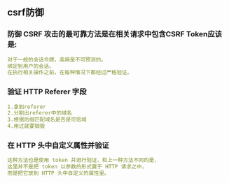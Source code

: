 ## csrf防御
### 防御 CSRF 攻击的最可靠方法是在相关请求中包含CSRF Token应该是:
```yaml
对于一般的会话令牌，高熵是不可预测的。 
绑定到用户的会话。 
在执行相关操作之前，在每种情况下都经过严格验证。
```
### 验证 HTTP Referer 字段
```yaml
1.拿到referer 
2.分割出referer中的域名 
3.根据后缀匹配域名是否是可信域
4.用过就要销毁
```
### 在 HTTP 头中自定义属性并验证
```yaml
这种方法也是使用 token 并进行验证，和上一种方法不同的是，
这里并不是把 token 以参数的形式置于 HTTP 请求之中，
而是把它放到 HTTP 头中自定义的属性里。
```